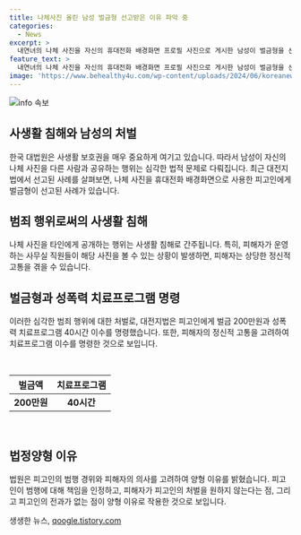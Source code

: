 ```yaml
---
title: 나체사진 올린 남성 벌금형 선고받은 이유 파악 중
categories:
  - News
excerpt: >
  내연녀의 나체 사진을 자신의 휴대전화 배경화면 프로필 사진으로 게시한 남성이 벌금형을 선고받았다. 대전지법 서산지원에서 재판에 넘겨진 A씨에게 벌금 200만원과 성폭력 치료프로그램 40시간 이수 명령. A씨는 내연관계였던 피해자 B씨에게 받은 나체 사진을 프로필 배경화면으로 게시, 피해자의 고통 고려해 벌금과 치료프로그램 명령. 피해자의 원망 없는 것, 전과 없고 참작 가능성 등 양형 이유 고려.
feature_text: >
  내연녀의 나체 사진을 자신의 휴대전화 배경화면 프로필 사진으로 게시한 남성이 벌금형을 선고받았다. 대전지법 서산지원에서 재판에 넘겨진 A씨에게 벌금 200만원과 성폭력 치료프로그램 40시간 이수 명령. A씨는 내연관계였던 피해자 B씨에게 받은 나체 사진을 프로필 배경화면으로 게시, 피해자의 고통 고려해 벌금과 치료프로그램 명령. 피해자의 원망 없는 것, 전과 없고 참작 가능성 등 양형 이유 고려.
image: 'https://www.behealthy4u.com/wp-content/uploads/2024/06/koreanews.jpg'
---
```


<p><img src="https://www.behealthy4u.com/wp-content/uploads/2024/06/koreanews.jpg" alt="info 속보" /></p>

<h2 data-ke-size="size26">사생활 침해와 남성의 처벌</h2>

<p data-ke-size="size16">한국 대법원은 사생활 보호권을 매우 중요하게 여기고 있습니다. 따라서 남성이 자신의 나체 사진을 다른 사람과 공유하는 행위는 심각한 법적 문제로 다뤄집니다. 최근 대전지법에서 선고된 사례를 살펴보면, 나체 사진을 휴대전화 배경화면으로 사용한 피고인에게 벌금형이 선고된 사례가 있습니다.</p>

<h2 data-ke-size="size26">범죄 행위로써의 사생활 침해</h2>

<p data-ke-size="size16">나체 사진을 타인에게 공개하는 행위는 사생활 침해로 간주됩니다. 특히, 피해자가 운영하는 사무실 직원들이 해당 사진을 볼 수 있는 상황이 발생하면, 피해자는 상당한 정신적 고통을 겪을 수 있습니다.</p>

<h2 data-ke-size="size26">벌금형과 성폭력 치료프로그램 명령</h2>

<p data-ke-size="size16">이러한 심각한 범죄 행위에 대한 처벌로, 대전지법은 피고인에게 벌금 200만원과 성폭력 치료프로그램 40시간 이수를 명령했습니다. 또한, 피해자의 정신적 고통을 고려하여 치료프로그램 이수를 명령한 것으로 보입니다.</p>

<p data-ke-size="size16">&nbsp;</p>

<table>
<thead>
<tr>
<th style="text-align: center;"><b>벌금액</b></th>
<th style="text-align: center;"><b>치료프로그램</b></th>
</tr>
</thead>
<tbody>
<tr>
<td style="text-align: center; height: 17px;"><b>200만원</b></td>
<td style="text-align: center; height: 17px;"><b>40시간</b></td>
</tr>
</tbody>
</table>

<p data-ke-size="size16">&nbsp;</p>

<h2 data-ke-size="size26">법정양형 이유</h2>

<p data-ke-size="size16">법원은 피고인의 범행 경위와 피해자의 의사를 고려하여 양형 이유를 밝혔습니다. 피고인이 범행에 대해 책임을 인정하고, 피해자가 피고인의 처벌을 원하지 않는다는 점, 그리고 피고인의 전과가 없는 점이 양형 이유로 작용한 것으로 보입니다.</p>
생생한 뉴스, <a href="https://qoogle.tistory.com" rel="dofollow">qoogle.tistory.com</a>


